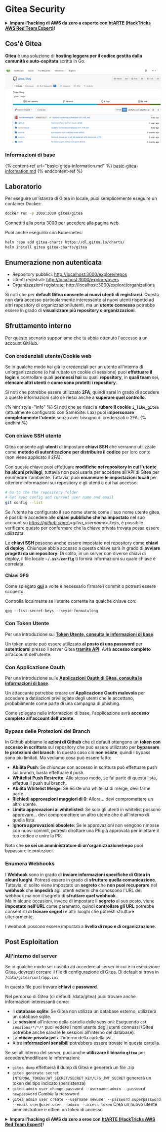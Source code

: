 # Gitea Security

<details>

<summary><strong>Impara l'hacking di AWS da zero a esperto con</strong> <a href="https://training.hacktricks.xyz/courses/arte"><strong>htARTE (HackTricks AWS Red Team Expert)</strong></a><strong>!</strong></summary>

Altri modi per supportare HackTricks:

* Se vuoi vedere la tua **azienda pubblicizzata in HackTricks** o **scaricare HackTricks in PDF** Controlla i [**PACCHETTI DI ABBONAMENTO**](https://github.com/sponsors/carlospolop)!
* Ottieni il [**merchandising ufficiale di PEASS & HackTricks**](https://peass.creator-spring.com)
* Scopri [**The PEASS Family**](https://opensea.io/collection/the-peass-family), la nostra collezione di [**NFT esclusivi**](https://opensea.io/collection/the-peass-family)
* **Unisciti al** 💬 [**gruppo Discord**](https://discord.gg/hRep4RUj7f) o al [**gruppo Telegram**](https://t.me/peass) o **seguici** su **Twitter** 🐦 [**@hacktricks\_live**](https://twitter.com/hacktricks\_live)**.**
* **Condividi i tuoi trucchi di hacking inviando PR ai repository** [**HackTricks**](https://github.com/carlospolop/hacktricks) e [**HackTricks Cloud**](https://github.com/carlospolop/hacktricks-cloud) github.

</details>

## Cos'è Gitea

**Gitea** è una soluzione di **hosting leggera per il codice gestita dalla comunità e auto-ospitata** scritta in Go.

![](<../../.gitbook/assets/image (5) (1) (1) (1) (1) (1).png>)

### Informazioni di base

{% content-ref url="basic-gitea-information.md" %}
[basic-gitea-information.md](basic-gitea-information.md)
{% endcontent-ref %}

## Laboratorio

Per eseguire un'istanza di Gitea in locale, puoi semplicemente eseguire un container Docker:

```bash
docker run -p 3000:3000 gitea/gitea
```

Connettiti alla porta 3000 per accedere alla pagina web.

Puoi anche eseguirlo con Kubernetes:

```
helm repo add gitea-charts https://dl.gitea.io/charts/
helm install gitea gitea-charts/gitea
```

## Enumerazione non autenticata

* Repository pubblici: [http://localhost:3000/explore/repos](http://localhost:3000/explore/repos)
* Utenti registrati: [http://localhost:3000/explore/users](http://localhost:3000/explore/users)
* Organizzazioni registrate: [http://localhost:3000/explore/organizations](http://localhost:3000/explore/organizations)

Si noti che per **default Gitea consente ai nuovi utenti di registrarsi**. Questo non darà accesso particolarmente interessante ai nuovi utenti rispetto ad altri repository di organizzazioni/utenti, ma un **utente connesso** potrebbe essere in grado di **visualizzare più repository o organizzazioni**.

## Sfruttamento interno

Per questo scenario supponiamo che tu abbia ottenuto l'accesso a un account GitHub.

### Con credenziali utente/Cookie web

Se in qualche modo hai già le credenziali per un utente all'interno di un'organizzazione (o hai rubato un cookie di sessione) puoi **effettuare il login** e controllare quali **permessi hai** su quali **repository**, in **quali team** sei, **elencare altri utenti** e **come sono protetti i repository**.

Si noti che potrebbe essere utilizzato **2FA**, quindi sarai in grado di accedere a queste informazioni solo se riesci anche a **superare quel controllo**.

{% hint style="info" %}
Si noti che se riesci a **rubare il cookie `i_like_gitea`** (attualmente configurato con SameSite: Lax) puoi **impersonare completamente l'utente** senza aver bisogno di credenziali o 2FA.
{% endhint %}

### Con chiave SSH utente

Gitea consente agli **utenti** di impostare **chiavi SSH** che verranno utilizzate come **metodo di autenticazione per distribuire il codice** per loro conto (non viene applicato il 2FA).

Con questa chiave puoi effettuare **modifiche nei repository in cui l'utente ha alcuni privilegi**, tuttavia non puoi usarla per accedere all'API di Gitea per enumerare l'ambiente. Tuttavia, puoi **enumerare le impostazioni locali** per ottenere informazioni sui repository e gli utenti a cui hai accesso:

```bash
# Go to the the repository folder
# Get repo config and current user name and email
git config --list
```

Se l'utente ha configurato il suo nome utente come il suo nome utente gitea, è possibile accedere alle **chiavi pubbliche che ha impostato** nel suo account su _https://github.com/\<gitea\_username>.keys_, è possibile verificare questo per confermare che la chiave privata trovata possa essere utilizzata.

Le **chiavi SSH** possono anche essere impostate nei repository come **chiavi di deploy**. Chiunque abbia accesso a questa chiave sarà in grado di **avviare progetti da un repository**. Di solito, in un server con diverse chiavi di deploy, il file locale **`~/.ssh/config`** ti fornirà informazioni su quale chiave è correlata.

#### Chiavi GPG

Come spiegato [**qui**](https://github.com/carlospolop/hacktricks-cloud/blob/it/pentesting-ci-cd/gitea-security/broken-reference/README.md) a volte è necessario firmare i commit o potresti essere scoperto.

Controlla localmente se l'utente corrente ha qualche chiave con:

```shell
gpg --list-secret-keys --keyid-format=long
```

### Con Token Utente

Per una introduzione sui [**Token Utente, consulta le informazioni di base**](basic-gitea-information.md#personal-access-tokens).

Un token utente può essere utilizzato **al posto di una password** per **autenticarsi** presso il server Gitea [**tramite API**](https://try.gitea.io/api/swagger#/). Avrà **accesso completo** all'account dell'utente.

### Con Applicazione Oauth

Per una introduzione sulle [**Applicazioni Oauth di Gitea, consulta le informazioni di base**](./#with-oauth-application).

Un attaccante potrebbe creare un'**Applicazione Oauth malevola** per accedere a dati/azioni privilegiate degli utenti che le accettano, probabilmente come parte di una campagna di phishing.

Come spiegato nelle informazioni di base, l'applicazione avrà **accesso completo all'account dell'utente**.

### Bypass delle Protezioni del Branch

In Github abbiamo le **azioni di Github** che di default ottengono un **token con accesso in scrittura** sul repository che può essere utilizzato per **bypassare le protezioni del branch**. In questo caso ciò **non esiste**, quindi i bypass sono più limitati. Ma vediamo cosa può essere fatto:

* **Abilita Push**: Se chiunque con accesso in scrittura può effettuare push sul branch, basta effettuare il push.
* **Whitelist Push Restretto**: Allo stesso modo, se fai parte di questa lista, effettua il push sul branch.
* **Abilita Whitelist Merge**: Se esiste una whitelist di merge, devi farne parte.
* **Richiedi approvazioni maggiori di 0**: Allora... devi compromettere un altro utente.
* **Limita approvazioni ai whitelisted**: Se solo gli utenti in whitelist possono approvare... devi compromettere un altro utente che è all'interno di quella lista.
* **Ignora approvazioni obsolete**: Se le approvazioni non vengono rimosse con nuovi commit, potresti dirottare una PR già approvata per iniettare il tuo codice e unire la PR.

Nota che **se sei un amministratore di un'organizzazione/repo** puoi bypassare le protezioni.

### Enumera Webhooks

I **Webhook** sono in grado di **inviare informazioni specifiche di Gitea in alcuni luoghi**. Potresti essere in grado di **sfruttare quella comunicazione**.\
Tuttavia, di solito viene impostato un **segreto** che **non puoi recuperare** nel **webhook** che **impedirà** agli utenti esterni che conoscono l'URL del webhook ma non il segreto di **sfruttare quel webhook**.\
Ma in alcune occasioni, invece di impostare il **segreto** al suo posto, viene **impostato nell'URL** come parametro, quindi **controllare gli URL** potrebbe consentirti di **trovare segreti** e altri luoghi che potresti sfruttare ulteriormente.

I webhook possono essere impostati a **livello di repo e di organizzazione**.

## Post Esploitation

### All'interno del server

Se in qualche modo sei riuscito ad accedere al server in cui è in esecuzione Gitea, dovresti cercare il file di configurazione di Gitea. Di default si trova in `/data/gitea/conf/app.ini`

In questo file puoi trovare **chiavi** e **password**.

Nel percorso di Gitea (di default: /data/gitea) puoi trovare anche informazioni interessanti come:

* Il **database sqlite**: Se Gitea non utilizza un database esterno, utilizzerà un database sqlite.
* Le **sessioni** all'interno della cartella delle sessioni: Eseguendo `cat sessions/*/*/*` puoi vedere i nomi utente degli utenti connessi (Gitea potrebbe anche salvare le sessioni all'interno del database).
* La **chiave privata jwt** all'interno della cartella jwt.
* Altre **informazioni sensibili** potrebbero essere trovate in questa cartella.

Se sei all'interno del server, puoi anche **utilizzare il binario `gitea`** per accedere/modificare le informazioni:

* `gitea dump` effettuerà il dump di Gitea e genererà un file .zip
* `gitea generate secret INTERNAL_TOKEN/JWT_SECRET/SECRET_KEY/LFS_JWT_SECRET` genererà un token del tipo indicato (persistenza)
* `gitea admin user change-password --username admin --password newpassword` Cambia la password
* `gitea admin user create --username newuser --password superpassword --email user@user.user --admin --access-token` Crea un nuovo utente amministratore e ottieni un token di accesso

<details>

<summary><strong>Impara l'hacking di AWS da zero a eroe con</strong> <a href="https://training.hacktricks.xyz/courses/arte"><strong>htARTE (HackTricks AWS Red Team Expert)</strong></a><strong>!</strong></summary>

Altri modi per supportare HackTricks:

* Se vuoi vedere la tua **azienda pubblicizzata in HackTricks** o **scaricare HackTricks in PDF**, controlla i [**PACCHETTI DI ABBONAMENTO**](https://github.com/sponsors/carlospolop)!
* Ottieni il [**merchandising ufficiale di PEASS & HackTricks**](https://peass.creator-spring.com)
* Scopri [**The PEASS Family**](https://opensea.io/collection/the-peass-family), la nostra collezione di esclusive [**NFT**](https://opensea.io/collection/the-peass-family)
* **Unisciti al** 💬 [**gruppo Discord**](https://discord.gg/hRep4RUj7f) o al [**gruppo Telegram**](https://t.me/peass) o **seguici** su **Twitter** 🐦 [**@hacktricks\_live**](https://twitter.com/hacktricks\_live)**.**
* **Condividi i tuoi trucchi di hacking inviando PR** a [**HackTricks**](https://github.com/carlospolop/hacktricks) e [**HackTricks Cloud**](https://github.com/carlospolop/hacktricks-cloud) github repos.

</details>
